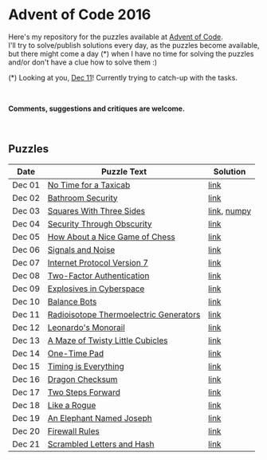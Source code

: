 # Advent of Code 2016

Here's my repository for the puzzles available at [Advent of Code](http://adventofcode.com/).  
I'll try to solve/publish solutions every day, as the puzzles become available, but there might come a day (*) when I have no time for solving the puzzles and/or don't have a clue how to solve them :)

(*) Looking at you, [Dec 11](http://adventofcode.com/2016/day/11)! Currently trying to catch-up with the tasks.

&nbsp;

**Comments, suggestions and critiques are welcome.**

&nbsp;

## Puzzles

Date | Puzzle Text | Solution
--- | --- | ---
Dec 01 | [No Time for a Taxicab](http://adventofcode.com/2016/day/1) | [link](day_01.py)
Dec 02 | [Bathroom Security](http://adventofcode.com/2016/day/2) | [link](day_02.py)
Dec 03 | [Squares With Three Sides](http://adventofcode.com/2016/day/3) | [link](day_03.py), [numpy](day_03_numpy.py)
Dec 04 | [Security Through Obscurity](http://adventofcode.com/2016/day/4) | [link](day_04.py)
Dec 05 | [How About a Nice Game of Chess](http://adventofcode.com/2016/day/5) | [link](day_05.py)
Dec 06 | [Signals and Noise](http://adventofcode.com/2016/day/6) | [link](day_06.py)
Dec 07 | [Internet Protocol Version 7](http://adventofcode.com/2016/day/7) | [link](day_07.py)
Dec 08 | [Two-Factor Authentication](http://adventofcode.com/2016/day/8) | [link](day_08.py)
Dec 09 | [Explosives in Cyberspace](http://adventofcode.com/2016/day/9) | [link](day_09.py)
Dec 10 | [Balance Bots](http://adventofcode.com/2016/day/10) | [link](day_10.py)
Dec 11 | [Radioisotope Thermoelectric Generators](http://adventofcode.com/2016/day/11) | [link](day_11.py)
Dec 12 | [Leonardo's Monorail](http://adventofcode.com/2016/day/12) | [link](day_12.py)
Dec 13 | [A Maze of Twisty Little Cubicles](http://adventofcode.com/2016/day/13) | [link](day_13.py)
Dec 14 | [One-Time Pad](http://adventofcode.com/2016/day/14) | [link](day_14.py)
Dec 15 | [Timing is Everything](http://adventofcode.com/2016/day/15) | [link](day_15.py)
Dec 16 | [Dragon Checksum](http://adventofcode.com/2016/day/16) | [link](day_16.py)
Dec 17 | [Two Steps Forward](http://adventofcode.com/2016/day/17) | [link](day_17.py)
Dec 18 | [Like a Rogue](http://adventofcode.com/2016/day/18) | [link](day_18.py)
Dec 19 | [An Elephant Named Joseph](http://adventofcode.com/2016/day/19) | [link](day_19.py)
Dec 20 | [Firewall Rules](http://adventofcode.com/2016/day/20) | [link](day_20.py)
Dec 21 | [Scrambled Letters and Hash](http://adventofcode.com/2016/day/21) | [link](day_21.py)
